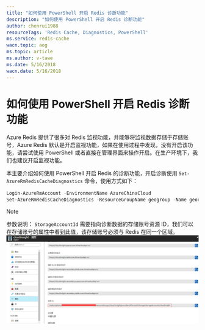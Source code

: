 ```yaml
---
title: "如何使用 PowerShell 开启 Redis 诊断功能"
description: "如何使用 PowerShell 开启 Redis 诊断功能"
author: chenrui1988
resourceTags: 'Redis Cache, Diagnostics, PowerShell'
ms.service: redis-cache
wacn.topic: aog
ms.topic: article
ms.author: v-tawe
ms.date: 5/16/2018
wacn.date: 5/16/2018
---
```


# 如何使用 PowerShell 开启 Redis 诊断功能

Azure Redis 提供了很多对 Redis 监视功能，并能够将监视数据存储于存储账号，Azure Redis 默认是开启监视功能，如果在使用过程中发现，没有开启该功能，请尝试使用 PowerShell 或者直接在管理界面来操作开启。在生产环境下，我们也建议开启监视功能。

本主要介绍如何使用 PowerShell 开启 Redis 的诊断功能，开启诊断使用 `Set-AzureRmRedisCacheDiagnostics` 命令，使用方式如下：

```powershell
Login-AzureRmAccount -EnvironmentName AzureChinaCloud
Set-AzureRmRedisCacheDiagnostics -ResourceGroupName geogroup -Name georedis -StorageAccountId "/subscriptions/xxx/resourceGroups/poddev/providers/Microsoft.Storage/storageAccounts/storageName"
```

> [!NOTE]
> 参数说明：
> `StorageAccountId` 需要指向诊断数据的存储账号资源 ID，我们可以在存储账号的属性中看到此值，该存储账号必须与 Redis 在同一个区域。
> ![01](media/aog-redis-cache-howto-enable-diagnostics-via-powershell/01.png)